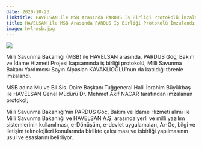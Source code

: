 ```yaml
---
date: 2020-10-23
linktitle: HAVELSAN ile MSB Arasında PARDUS İş Birliği Protokolü İmzalandı
title: HAVELSAN ile MSB Arasında PARDUS İş Birliği Protokolü İmzalandı
image: hvl-msb.jpg
---
```


<img src="/images/duyurular/havelsan-ile-msb-arasinda-pardus-is-birligi-protokolu-imzalandi.jpg" class="img-fluid mb-4">

Milli Savunma Bakanlığı (MSB) ile HAVELSAN arasında, PARDUS Göç, Bakım ve İdame Hizmeti Projesi kapsamında iş birliği protokolü, Milli Savunma Bakanı Yardımcısı Sayın Alpaslan KAVAKLIOĞLU’nun da katıldığı törenle imzalandı.

MSB adına Mu.ve Bil.Sis. Daire Başkanı Tuğgeneral Halil İbrahim Büyükbaş ile HAVELSAN Genel Müdürü Dr. Mehmet Akif NACAR tarafından imzalanan protokol;

Milli Savunma Bakanlığı’nın PARDUS Göç, Bakım ve İdame Hizmeti alımı ile Milli Savunma Bakanlığı ve HAVELSAN A.Ş. arasında yerli ve milli yazılım sistemlerinin kullanılması,
e-Dönüşüm, e-devlet uygulamaları, Ar-Ge, bilgi ve iletişim teknolojileri konularında birlikte çalışılması ve işbirliği yapılmasının usul ve esaslarını belirliyor.